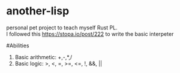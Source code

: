 # another-lisp
personal pet project to teach myself Rust PL.<br/>
I followed this https://stopa.io/post/222 to write the basic interpeter<br/>

#Abilities
1) Basic arithmetic: +,-,*,/<br/>
2) Basic logic: >, <, =, >=, <=, !, &&, ||<br/>
